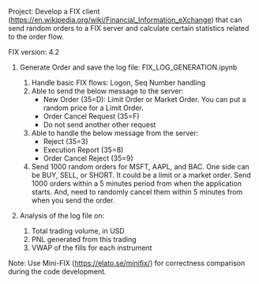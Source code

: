 Project: Develop a FIX client (https://en.wikipedia.org/wiki/Financial_Information_eXchange) that can send random orders to a FIX server and calculate certain statistics related to the order flow.

FIX version: 4.2

1. Generate Order and save the log file: FIX_LOG_GENERATION.ipynb
   1) Handle basic FIX flows: Logon, Seq Number handling
   2) Able to send the below message to the server:
      - New Order (35=D): Limit Order or Market Order. You can put a random price for a Limit Order.
      - Order Cancel Request (35=F)
      - Do not send another other request
   3) Able to handle the below message from the server:
      - Reject (35=3)
      - Execution Report (35=8)
      - Order Cancel Reject (35=9)
   4) Send 1000 random orders for MSFT, AAPL, and BAC. One side can be BUY, SELL, or SHORT. It could be a limit or a market order. Send 1000 orders within a 5 minutes period from when the application starts. And, need to randomly cancel them within 5 minutes from when you send the order.
  
2. Analysis of the log file on:
   1) Total trading volume, in USD
   2) PNL generated from this trading
   3) VWAP of the fills for each instrument

Note: Use Mini-FIX (https://elato.se/minifix/) for correctness comparison during the code development. 
  
